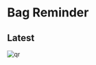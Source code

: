 # Bag Reminder

## Latest
![qr](https://github.com/rsawyerdev/bag-reminder/assets/1273821/0dd7337f-b717-4b58-98bc-8833d2419ed4)